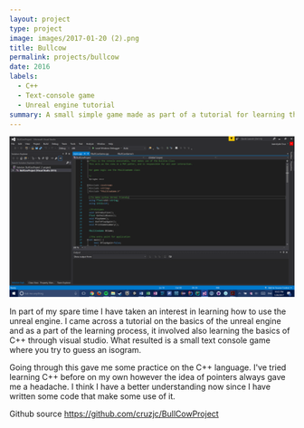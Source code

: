 ```yaml
---
layout: project
type: project
image: images/2017-01-20 (2).png
title: Bullcow
permalink: projects/bullcow
date: 2016
labels:
  - C++
  - Text-console game
  - Unreal engine tutorial
summary: A small simple game made as part of a tutorial for learning the Unreal Engine
---
```


<img class="ui medium right floated rounded image" src="images/2017-01-20 (2).png">

In part of my spare time I have taken an interest in learning how to use the unreal engine. I came across a tutorial on the basics of the unreal engine and as a part of the learning process, it involved also learning the basics of C++ through visual studio. What resulted is a small text console game where you try to guess an isogram.

Going through this gave me some practice on the C++ language. I've tried learning C++ before on my own however the idea of pointers always gave me a headache. I think I have a better understanding now since I have written some code that make some use of it. 

Github source https://github.com/cruzjc/BullCowProject
